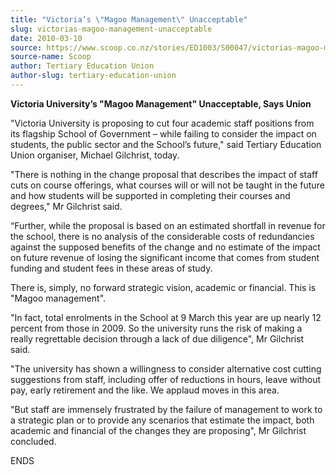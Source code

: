 ```yaml
---
title: "Victoria’s \"Magoo Management\" Unacceptable"
slug: victorias-magoo-management-unacceptable
date: 2010-03-10
source: https://www.scoop.co.nz/stories/ED1003/S00047/victorias-magoo-management-unacceptable.htm
source-name: Scoop
author: Tertiary Education Union
author-slug: tertiary-education-union
---
```


<p><b>Victoria University’s "Magoo Management" Unacceptable,
Says Union</b></p>

<p>"Victoria University is proposing to cut
four academic staff positions from its flagship School of
Government – while failing to consider the impact on
students, the public sector and the School’s future," said
Tertiary Education Union organiser, Michael Gilchrist,
today.</p>

<p>"There is nothing in the change proposal that
describes the impact of staff cuts on course offerings, what
courses will or will not be taught in the future and how
students will be supported in completing their courses and
degrees," Mr Gilchrist said.</p>

<p>“Further, while the
proposal is based on an estimated shortfall in revenue for
the school, there is no analysis of the considerable costs
of redundancies against the supposed benefits of the change
and no estimate of the impact on future revenue of losing
the significant income that comes from student funding and
student fees in these areas of study.</p>

<p>There is, simply, no
forward strategic vision, academic or financial. This is
"Magoo management".</p>

<p>"In fact, total enrolments in the
School at 9 March this year are up nearly 12 percent from
those in 2009. So the university runs the risk of making a
really regrettable decision through a lack of due
diligence", Mr Gilchrist said.</p>

<p>"The university has shown a
willingness to consider alternative cost cutting suggestions
from staff, including offer of reductions in hours, leave
without pay, early retirement and the like. We applaud moves
in this area.</p>

<p>"But staff are immensely frustrated by the
failure of management to work to a strategic plan or to
provide any scenarios that estimate the impact, both
academic and financial of the changes they are proposing",
Mr Gilchrist
concluded.</p>

<p>ENDS</p>

<p></p>